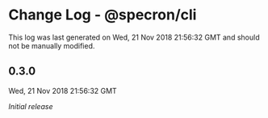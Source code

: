 # Change Log - @specron/cli

This log was last generated on Wed, 21 Nov 2018 21:56:32 GMT and should not be manually modified.

## 0.3.0
Wed, 21 Nov 2018 21:56:32 GMT

*Initial release*

